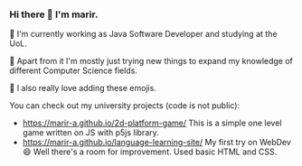 ### Hi there 👋 I'm marir.

🔭 I'm currently working as Java Software Developer and studying at the UoL.

🌱 Apart from it I'm mostly just trying new things to expand my knowledge of different Computer Science fields.

🤔 I also really love adding these emojis.

You can check out my university projects (code is not public):
- https://marir-a.github.io/2d-platform-game/ 
  This is a simple one level game written on JS with p5js library.
- https://marir-a.github.io/language-learning-site/
  My first try on WebDev 😄 Well there's a room for improvement. Used basic HTML and CSS.

<!--
**marir-a/marir-a** is a ✨ _special_ ✨ repository because its `README.md` (this file) appears on your GitHub profile.

Here are some ideas to get you started:

- 🔭 I’m currently working on ...
- 🌱 I’m currently learning ...
- 👯 I’m looking to collaborate on ...
- 🤔 I’m looking for help with ...
- 💬 Ask me about ...
- 📫 How to reach me: ...
- 😄 Pronouns: ...
- ⚡ Fun fact: ...
-->
